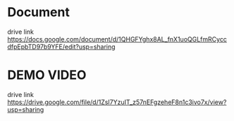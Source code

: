 # Document
drive link
https://docs.google.com/document/d/1QHGFYghx8AL_fnX1uoQGLfmRCyccdfpEpbTD97b9YFE/edit?usp=sharing
# DEMO VIDEO
drive link
https://drive.google.com/file/d/1ZsI7YzuIT_z57nEFgzeheF8n1c3ivo7x/view?usp=sharing

